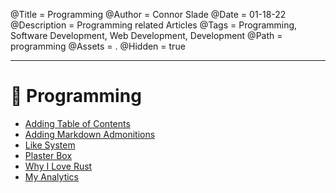 @Title = Programming
@Author = Connor Slade
@Date = 01-18-22
@Description = Programming related Articles
@Tags = Programming, Software Development, Web Development, Development
@Path = programming
@Assets = .
@Hidden = true

---

# 📀 Programming

- [Adding Table of Contents](/writing/programming/table-of-contents)
- [Adding Markdown Admonitions](/writing/programming/adding-admonitions)
- [Like System](/writing/programming/like-system)
- [Plaster Box](/writing/programming/plaster-box)
- [Why I Love Rust](/writing/programming/why-i-love-rust)
- [My Analytics](/writing/programming/my-analytics)

